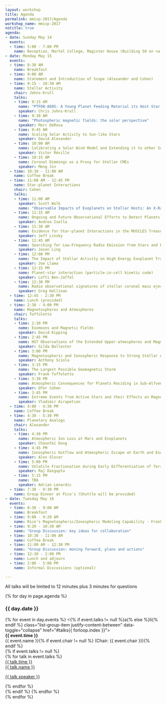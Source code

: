```yaml
---
layout: workshop
title: Agenda
permalink: mmisp-2017/Agenda
workshop_name: mmisp-2017
notitle: true
agenda:
- date: Sunday May 14
  events:
  - time: 5:00 - 7:00 PM
    name: Reception, Martel College, Magister House (Building 50 on <a href="http://rsi.rice.edu/files/2016/11/Rice-University-Color-Campus-Map-Brockman-edited-24uch5w.jpg">campus map</a>)
- date: Monday May 15
  events:
  - time: 8:30 AM
    name: Breakfast
  - time: 9:00 AM
    name: Statement and Introduction of Scope (Alexander and Cohen)
  - time: 9:15 - 10:30 AM
    name: Stellar Activity
    chair: Johns-Krull
    talks:
    - time: 9:15 AM
      name: "PTFO8-8695: A Young Planet Feeding Material its Host Star's Magnetosphere"
      speaker: Chris Johns-Krull
    - time: 9:30 AM
      name: "Photospheric magnetic fields: the solar perspective"
      speaker: Marc DeRosa
    - time: 9:45 AM
      name: Scaling Solar Activity to Sun-like Stars
      speaker: David Alexander
    - time: 10:00 AM
      name: Calibrating a Solar Wind Model and Extending it to other Solar-like Stars
      speaker: Victor Réville
    - time: 10:15 AM
      name: Coronal Dimmings as a Proxy for Stellar CMEs
      speaker: Meng Jin
  - time: 10:30 - 11:00 AM
    name: Coffee Break
  - time: 11:00 AM - 12:45 PM
    name: Star-planet Interactions
    chair: Cohen
    talks:
    - time: 11:00 AM
      speaker: Scott Wolk
      name: "Observable Impacts of Exoplanets on Stellar Hosts: An X-Ray Perspective"
    - time: 11:15 AM
      name: Ongoing and Future Observational Efforts to Detect Planets via Star-planet Interactions
      speaker: Andrea Isella
    - time: 11:30 AM
      name: Evidence for Star-planet Interactions in the MUSCLES Treasury Survey Data
      speaker: Jeff Linsky
    - time: 11:45 AM
      name: Searching for Low-Frequency Radio Emission from Stars and Exoplanets
      speaker: Jason Ling
    - time: 12:00 PM 
      name: The Impact of Stellar Activity on High Energy Exoplanet Transits
      speaker: Joe Llama
    - time: 12:15 PM
      name: Planet-star interaction (particle-in-cell kinetic code)
      speaker: Lofti Ben-Jaffel
    - time: 12:30 PM
      name: Radio observational signatures of stellar coronal mass ejections and exoplanet magnetospheres
      speaker: Greg Hallinan
  - time: 12:45 - 2:30 PM
    name: Lunch (provided)
  - time: 2:30 - 4:00 PM
    name: Magnetospheres and Atmospheres
    chair: Toffoletto
    talks:
    - time: 2:30 PM
      name: Exomoons and Magnetic Fields 
      speaker: David Kipping
    - time: 2:45 PM
      name: HST Observations of the Extended Upper-atmospheres and Magnetospheres of Exoplanets
      speaker: Gilda Ballester
    - time: 3:00 PM
      name: Magnetospheric and Ionospheric Response to Strong Stellar Activity
      speaker: Anthony Sciola
    - time: 3:15 PM
      name: The Largest Possible Geomagnetic Storm
      speaker: Frank Toffoletto
    - time: 3:30 PM
      name: Atmospheric Consequences for Planets Residing in Sub-Alfvenic Stellar Wind
      speaker: Ofer Cohen
    - time: 3:45 PM
      name: Extreme Events from Active Stars and their Effects on Magnetospheres and Ionospheres of Terrestrial Type Planets
      speaker: Vladimir Airapetian
  - time: 4:00 - 4:30 PM
    name: Coffee Break
  - time: 4:30 - 5:30 PM
    name: Planetary Analogs
    chair: Alexander
    talks:
    - time: 4:30 PM
      name: Atmospheric Ion Loss at Mars and Exoplanets
      speaker: Chaunfei Dong
    - time: 4:45 PM
      name: Ionospheric Outflow and Atmospheric Escape at Earth and Exoplanets
      speaker: Alex Glocer
    - time: 5:00 PM
      name: Volatile Fractionation during Early Differentiation of Terrestrial Planets
      speaker: Raj Dasgupta
    - time: 5:15 PM
      name: TBA
      speaker: Adrian Lenardic
  - time: 7:30 - 9:30 PM
    name: Group Dinner at Pico's (Shuttle will be provided)
- date: Tuesday May 16
  events:
  - time: 8:30 - 9:00 AM
    name: Breakfast
  - time: 9:00 - 9:20 AM
    name: Rice’s Magnetospheric/Ionospheric Modeling Capability - Frank Toffoletto
  - time: 9:20 - 10:30 AM
    name: "Group Discussion: key ideas for collaboration"
  - time: 10:30 - 11:00 AM
    name: Coffee Break
  - time: 11:00 AM - 12:30 PM
    name: "Group Discussion: moving forward, plans and actions"
  - time: 12:30 - 2:00 PM
    name: Lunch and adjourn
  - time: 2:00 - 5:00 PM
    name: Informal Discussions (optional)

---
```

<div class="alert alert-danger" role="alert">
  All talks will be limited to 12 minutes plus 3 minutes for questions
</div>

{% for day in page.agenda %}
<div class="card">
<h3 class="card-header">{{ day.date }}</h3>
<div class="list-group list-group-flush">
{% for event in day.events %}
  <{% if event.talks != null %}a{% else %}li{% endif %} class="list-group-item justify-content-between" data-toggle="collapse" href="#talks{{ forloop.index }}">
  <div class="row lead">
  <div class="col-xs-3">
  <b>{{ event.time }}</b>
  </div>
  <div class="col-xs-9 text-xs-right">
  {{ event.name }}{% if event.chair != null %} (Chair: {{ event.chair }}){% endif %}
  </div>
  </div>
  {% if event.talks != null %}
  <div class="collapse" id="talks{{ forloop.index }}">
  {% for talk in event.talks %}
    <a href="#" class="list-group-item list-group-item-action">
    <div class="row">
      <div class="col-xs-2">
        {{ talk.time }}
      </div>
      <div class="col-xs-10 text-xs-right">
        {{ talk.name }}<br/><p class="text-muted">{{ talk.speaker }}</p>
      </div>
    </div>
    </a>
  {% endfor %}
  </div>
  {% endif %}
  </{% if event.talks != null %}a{% else %}li{% endif %}>
{% endfor %}
</div>
</div>
{% endfor %}
